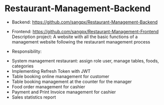 # Restaurant-Management-Backend
* Backend: https://github.com/sangpx/Restaurant-Management-Backend
* Frontend: https://github.com/sangpx/Restaurant-Management-Frontend
Description project:
A website with all the basic functions of a management website following the restaurant management process

* Responsibility:
- System management restaurant: assign role user, manage tables, foods, categories
- Implementing Refresh Token with JWT
- Table booking online management for customer
- Table booking management at the counter for the manager
- Food order management for cashier
- Payment and Print Invoice management for cashier
- ﻿﻿S﻿ales statistics report
